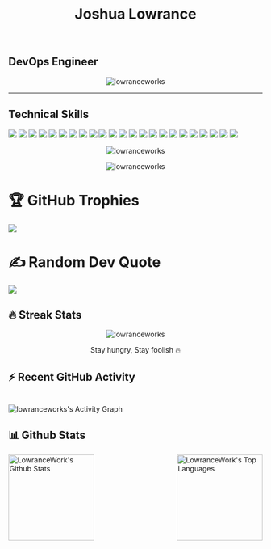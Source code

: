 <h1 align="center">Joshua Lowrance</h1>
<br/>

## DevOps Engineer

<p align="center">
<img src="https://readme-typing-svg.herokuapp.com?color=1AF761&lines=DevOps+Engineer+with+5%2B+years+of+expertise;Empowering+developers+through+automated+workflows;Streamlining+deployments+with+DevOps%2FGitOps;Building+scalable+infrastructure+as+code;Reducing+deployment+times+by+70%25&center=true&width=800&height=90" alt="lowranceworks">
</p>

<hr/>

## Technical Skills

![](https://img.shields.io/badge/CI/CD-Github_Actions-informational?style=flat&logo=github&logoColor=white&color=3bac3a)
![](https://img.shields.io/badge/CI/CD-ArgoCD-informational?style=flat&logo=argo&logoColor=white&color=3bac3a)
![](https://img.shields.io/badge/CI/CD-Jenkins-informational?style=flat&logo=jenkins&logoColor=white&color=3bac3a)
![](https://img.shields.io/badge/Configuration%20Management-Kustomize-informational?style=flat&logo=kubernetes&logoColor=white&color=3bac3a)
![](https://img.shields.io/badge/Configuration%20Management-Ansible-informational?style=flat&logo=ansible&logoColor=white&color=3bac3a)
![](https://img.shields.io/badge/Configuration%20Management-Nix-informational?style=flat&logo=nixos&logoColor=white&color=3bac3a)
![](https://img.shields.io/badge/Cloud-AWS-informational?style=flat&logo=amazonwebservices&logoColor=white&color=3bac3a)
![](https://img.shields.io/badge/Cloud-GCP-informational?style=flat&logo=google-cloud&logoColor=white&color=3bac3a)
![](https://img.shields.io/badge/Cloud-Azure-informational?style=flat&logo=microsoftazure&logoColor=white&color=3bac3a)
![](https://img.shields.io/badge/Containerization-Docker-informational?style=flat&logo=docker&logoColor=white&color=3bac3a)
![](https://img.shields.io/badge/Containerization-Podman-informational?style=flat&logo=podman&logoColor=white&color=3bac3a)
![](https://img.shields.io/badge/Container%20Orchestration-Kubernetes-informational?style=flat&logo=kubernetes&logoColor=white&color=3bac3a)
![](https://img.shields.io/badge/K8s%20Package%20Manager-Helm-informational?style=flat&logo=helm&logoColor=white&color=3bac3a)
![](https://img.shields.io/badge/Infrastructure%20as%20Code-Terraform-informational?style=flat&logo=terraform&logoColor=white&color=3bac3a)
![](https://img.shields.io/badge/Infrastructure%20as%20Code-Crossplane-informational?style=flat&logo=cncf&logoColor=white&color=3bac3a)
![](https://img.shields.io/badge/Scripting%20Language-Python-informational?style=flat&logo=python&logoColor=white&color=3bac3a)
![](https://img.shields.io/badge/Scripting%20Language-Go-informational?style=flat&logo=go&logoColor=white&color=3bac3a)
![](https://img.shields.io/badge/Monitoring%20and%20Logging-Datadog-informational?style=flat&logo=datadog&logoColor=white&color=3bac3a)
![](https://img.shields.io/badge/VCS-Git-informational?style=flat&logo=git&logoColor=white&color=3bac3a)
![](https://img.shields.io/badge/OS-macOS-informational?style=flat&logo=macos&logoColor=white&color=3bac3a)
![](https://img.shields.io/badge/OS-Linux-informational?style=flat&logo=linux&logoColor=white&color=3bac3a)
![](https://img.shields.io/badge/Shell-Fish-informational?style=flat&logo=fish&logoColor=white&color=3bac3a)
![](https://img.shields.io/badge/Shell-Bash-informational?style=flat&logo=gnubash&logoColor=white&color=3bac3a)

<p align="center">
  <img src="https://readme-typing-svg.herokuapp.com?color=1AF761&lines=CI/CD+pipeline+development;Configuration+management;Cloud;Containerization;Container+Orchestration;K8s+Package+Manager;Infrastructure+as+Code;Scripting+and+Tooling+development;Monitoring+and+Logging;Version+control+system;Operating+System;Shell;&center=true&width=800&height=45" alt="lowranceworks">
</p>

<p align="center">
  <img src="https://readme-typing-svg.herokuapp.com?color=1AF761&lines=ArgoCD+%7C%7C+Github+Actions+%7C%7C+Jenkins;+Kustomize+%7C%7C+Ansible+%7C%7C+Nix;GCP+%7C%7C+AWS+%7C%7C+Azure;Docker+%7C%7C+Podman;Kubernetes;Helm;Terraform+%7C%7C+Crossplane;Go+%7C%7C+Python;Datadog;Git;MacOS+%7C%7C+Linux;Fish+%7C%7C+Bash&center=true&width=800&height=45" alt="lowranceworks">
</p>

# 🏆 GitHub Trophies

![](https://github-profile-trophy.vercel.app/?username=lowranceworks&theme=radical&no-frame=false&no-bg=false&margin-w=4)

# ✍️ Random Dev Quote

![](https://quotes-github-readme.vercel.app/api?type=horizontal&theme=radical)

## 🔥 Streak Stats

<p align="center">
	<img align="center" src="https://github-readme-streak-stats.herokuapp.com?user=lowranceworks&theme=tokyonight_duo&hide_border=true" alt="lowranceworks" />
  <p align="center"> Stay hungry, Stay foolish 🔥 </p>
</p>

## ⚡ Recent GitHub Activity

<br/>
<img alt="lowranceworks's Activity Graph" src="https://github-readme-activity-graph.vercel.app/graph?username=lowranceworks&custom_title=LowranceWork's%20Contribution%20Graph&bg_color=1F222E&color=F8D866&line=F85D7F&point=FFFFFF&hide_border=false" />
<br/>

## 📊 Github Stats

<img align="left" alt="LowranceWork's Github Stats" src="https://github-readme-stats.vercel.app/api?username=lowranceworks&show_icons=true&include_all_commits=true&count_private=true&icon_color=fff&text_color=fff&bg_color=DEG,000,000,001,002,003" height="170px"/>
<img align="right" alt="LowranceWork's Top Languages" src="https://github-readme-stats.vercel.app/api/top-langs/?username=lowranceworks&layout=compact&langs_count=8&theme=dark&hide_border=false&title_color=F85D7F&icon_color=F8D866" height="170px"/>
